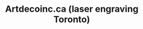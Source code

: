 ---
title: "Artdecoinc.ca (laser engraving Toronto)"
url: /toronto/artdecoinc-ca-laser-engraving-toronto/
shop: trophy
---